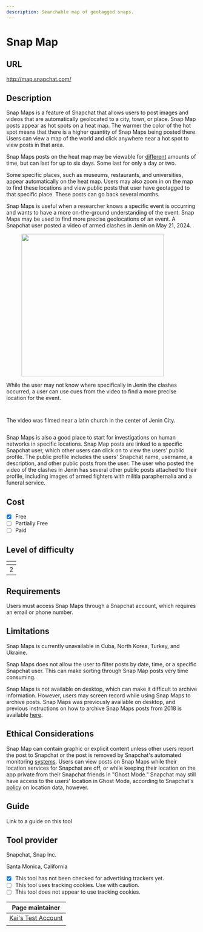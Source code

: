 ```yaml
---
description: Searchable map of geotagged snaps.
---
```


# Snap Map

## URL

http://map.snapchat.com/

## Description

Snap Maps is a feature of Snapchat that allows users to post images and videos that are automatically geolocated to a city, town, or place. Snap Map posts appear as hot spots on a heat map. The warmer the color of the hot spot means that there is a higher quantity of Snap Maps being posted there. Users can view a map of the world and click anywhere near a hot spot to view posts in that area.&#x20;

Snap Maps posts on the heat map may be viewable for [different](https://help.snapchat.com/hc/en-us/articles/7012271195796-How-to-Submit-to-Snap-Map) amounts of time, but can last for up to six days. Some last for only a day or two.

Some specific places, such as museums, restaurants, and universities, appear automatically on the heat map. Users may also zoom in on the map to find these locations and view public posts that user have geotagged to that specific place. These posts can go back several months.

Snap Maps is useful when a researcher knows a specific event is occurring and wants to have a more on-the-ground understanding of the event. Snap Maps may be used to find more precise geolocations of an event. A Snapchat user posted a video of armed clashes in Jenin on May 21, 2024.

<figure><img src=".gitbook/assets/Screenshot 2024-05-26 at 2.32.17 PM.png" alt="" width="375"><figcaption></figcaption></figure>

&#x20;While the user may not know where specifically in Jenin the clashes occurred, a user can use cues from the video to find a more precise location for the event.

<div>

<figure><img src=".gitbook/assets/Screenshot 2024-05-26 at 2.42.18 PM.png" alt=""><figcaption></figcaption></figure>

 

<figure><img src=".gitbook/assets/Screenshot 2024-05-26 at 2.41.49 PM.png" alt=""><figcaption></figcaption></figure>

</div>

The video was filmed near a latin church in the center of Jenin City.

<figure><img src=".gitbook/assets/Screenshot 2024-05-26 at 2.30.57 PM.png" alt=""><figcaption></figcaption></figure>

Snap Maps is also a good place to start for investigations on human networks in specific locations. Snap Map posts are linked to a specific Snapchat user, which other users can click on to view the users' public profile. The public profile includes the users' Snapchat name, username, a description, and other public posts from the user. The user who posted the video of the clashes in Jenin has several other public posts attached to their profile, including images of armed fighters with militia paraphernalia and a funeral service.

## Cost

* [x] Free
* [ ] Partially Free
* [ ] Paid

## Level of difficulty

<table><thead><tr><th data-type="rating" data-max="5"></th></tr></thead><tbody><tr><td>2</td></tr></tbody></table>

## Requirements

Users must access Snap Maps through a Snapchat account, which requires an email or phone number.

## Limitations

Snap Maps is currently unavailable in Cuba, North Korea, Turkey, and Ukraine.

Snap Maps does not allow the user to filter posts by date, time, or a specific Snapchat user. This can make sorting through Snap Map posts very time consuming.

Snap Maps is not available on desktop, which can make it difficult to archive information. However, users may screen record while using Snap Maps to archive posts. Snap Maps was previously available on desktop, and previous instructions on how to archive Snap Maps posts from 2018 is available [here](https://twitter.com/AricToler/status/1054805284802228224).&#x20;

## Ethical Considerations

Snap Map can contain graphic or explicit content unless other users report the post to Snapchat or the post is removed by Snapchat's automated monitoring [systems](https://help.snapchat.com/hc/en-us/articles/7012271195796-How-to-Submit-to-Snap-Map). Users can view posts on Snap Maps while their location services for Snapchat are off, or while keeping their location on the app private from their Snapchat friends in "Ghost Mode." Snapchat may still have access to the users' location in Ghost Mode, according to Snapchat's [policy](https://help.snapchat.com/hc/en-us/articles/15051407058068-How-My-AI-Uses-Location-Data) on location data, however.&#x20;

## Guide

Link to a guide on this tool

## Tool provider

Snapchat, Snap Inc.

Santa Monica, California

* [x] This tool has not been checked for advertising trackers yet.
* [ ] This tool uses tracking cookies. Use with caution.
* [ ] This tool does not appear to use tracking cookies.

<table><thead><tr><th data-type="users" data-multiple>Page maintainer</th></tr></thead><tbody><tr><td><a href="https://app.gitbook.com/u/sJIljbKbFva9PHVVmkcbA9IcbRj1">Kai's Test Account</a></td></tr><tr><td></td></tr></tbody></table>
